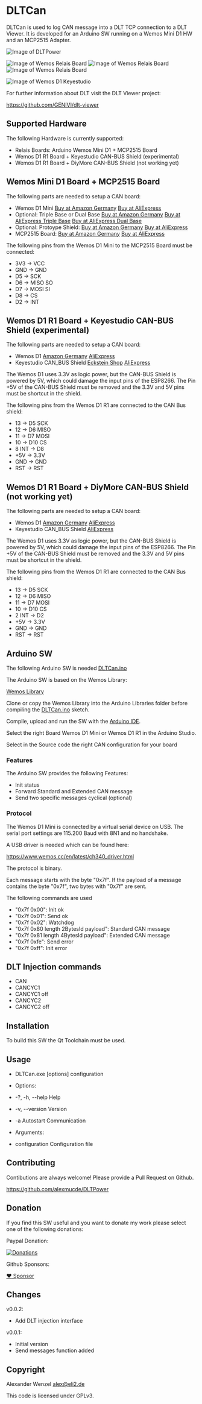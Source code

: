 # DLTCan

DLTCan is used to log CAN message into a DLT TCP connection to a DLT Viewer.
It is developed for an Arduino SW running on a Wemos Mini D1 HW and an MCP2515 Adapter.

![Image of DLTPower](https://github.com/alexmucde/DLTCan/blob/main/doc/images/DLTCan.jpg)

![Image of Wemos Relais Board](https://github.com/alexmucde/DLTCan/blob/main/doc/images/WemosCanBoard.jpg)
![Image of Wemos Relais Board](https://github.com/alexmucde/DLTCan/blob/main/doc/images/WemosCanBoard2.jpg)
![Image of Wemos Relais Board](https://github.com/alexmucde/DLTCan/blob/main/doc/images/WemosCanBoard3.jpg)

![Image of Wemos D1 Keyestudio](https://github.com/alexmucde/DLTCan/blob/main/doc/images/WemosD1Keyestudio.jpg)

For further information about DLT visit the DLT Viewer project:

https://github.com/GENIVI/dlt-viewer

## Supported Hardware

The following Hardware is currently supported:

* Relais Boards: Arduino Wemos Mini D1 + MCP2515 Board
* Wemos D1 R1 Board + Keyestudio CAN-BUS Shield (experimental)
* Wemos D1 R1 Board + DiyMore CAN-BUS Shield (not working yet)

## Wemos Mini D1 Board + MCP2515 Board

The following parts are needed to setup a CAN board:

* Wemos D1 Mini [Buy at Amazon Germany](https://amzn.to/3thvzYd) [Buy at AliExpress](https://s.click.aliexpress.com/e/_AXoYOK)
* Optional: Triple Base or Dual Base [Buy at Amazon Germany](https://amzn.to/3eyI9Ov) [Buy at AliExpress Triple Base](https://s.click.aliexpress.com/e/_AXI4VC) [Buy at AliExpress Dual Base](https://s.click.aliexpress.com/e/_9In2Z0)
* Optional: Protoype Shield: [Buy at Amazon Germany](https://amzn.to/2Sia1xg) [Buy at AliExpress](https://s.click.aliexpress.com/e/_AcOmnN)
* MCP2515 Board: [Buy at Amazon Germany](https://amzn.to/3efc7Xs) [Buy at AliExpress](https://s.click.aliexpress.com/e/_AdUTRt)

The following pins from the Wemos D1 Mini to the MCP2515 Board must be connected:
* 3V3 -> VCC
* GND -> GND
* D5 -> SCK
* D6 -> MISO SO
* D7 -> MOSI SI
* D8 -> CS
* D2 -> INT

## Wemos D1 R1 Board + Keyestudio CAN-BUS Shield (experimental)

The following parts are needed to setup a CAN board:

* Wemos D1 [Amazon Germany](https://amzn.to/3fdFrOu) [AliExpress](https://s.click.aliexpress.com/e/_AMlgFl)
* Keyestudio CAN_BUS Shield [Eckstein Shop](https://eckstein-shop.de/Keyestudio-CAN-BUS-Shield-MCP2551-chip-With-SD-Socket-For-Arduino-UNO-R3) [AliExpress](https://s.click.aliexpress.com/e/_9ixgBl)

The Wemos D1 uses 3.3V as logic power, but the CAN-BUS Shield is powered by 5V, which could damage the input pins of the ESP8266.
The Pin +5V of the CAN-BUS Shield must be removed and the 3.3V and 5V pins must be shortcut in the shield.

The following pins from the Wemos D1 R1 are connected to the CAN Bus shield:

* 13 -> D5 SCK
* 12 -> D6 MISO
* 11 -> D7 MOSI
* 10 -> D10 CS
* 8 INT -> D8
* +5V -> 3.3V
* GND -> GND
* RST -> RST

## Wemos D1 R1 Board + DiyMore CAN-BUS Shield (not working yet)

The following parts are needed to setup a CAN board:

* Wemos D1 [Amazon Germany](https://amzn.to/3fdFrOu) [AliExpress](https://s.click.aliexpress.com/e/_AMlgFl)
* Keyestudio CAN_BUS Shield [AliExpress](https://s.click.aliexpress.com/e/_AWnohh)

The Wemos D1 uses 3.3V as logic power, but the CAN-BUS Shield is powered by 5V, which could damage the input pins of the ESP8266.
The Pin +5V of the CAN-BUS Shield must be removed and the 3.3V and 5V pins must be shortcut in the shield.

The following pins from the Wemos D1 R1 are connected to the CAN Bus shield:

* 13 -> D5 SCK
* 12 -> D6 MISO
* 11 -> D7 MOSI
* 10 -> D10 CS
* 2 INT -> D2
* +5V -> 3.3V
* GND -> GND
* RST -> RST

## Arduino SW

The following Arduino SW is needed [DLTCan.ino](https://github.com/alexmucde/DLTCan/blob/main/arduino/DLTCan/DLTCan.ino)

The Arduino SW is based on the Wemos Library:

[Wemos Library](https://github.com/alexmucde/WemosLibrary)

Clone or copy the Wemos Library into the Arduino Libraries folder before compiling the [DLTCan.ino](https://github.com/alexmucde/DLTCan/blob/main/arduino/DLTCan/DLTCan.ino) sketch.

Compile, upload and run the SW with the [Arduino IDE](https://www.arduino.cc/en/software).

Select the right Board Wemos D1 Mini or Wemos D1 R1 in the Arduino Studio.

Select in the Source code the right CAN configuration for your board

### Features

The Arduino SW provides the following Features:

* Init status
* Forward Standard and Extended CAN message
* Send two specific messages cyclical (optional)

### Protocol

The Wemos D1 Mini is connected by a virtual serial device on USB. The serial port settings are 115.200 Baud with 8N1 and no handshake.

A USB driver is needed which can be found here:

https://www.wemos.cc/en/latest/ch340_driver.html

The protocol is binary.

Each message starts with the byte "0x7f".
If the payload of a message contains the byte "0x7f", two bytes with "0x7f" are sent.

The following commands are used

* "0x7f 0x00": Init ok
* "0x7f 0x01": Send ok
* "0x7f 0x02": Watchdog
* "0x7f 0x80 length 2BytesId payload": Standard CAN message
* "0x7f 0x81 length 4BytesId payload": Extended CAN message
* "0x7f 0xfe": Send error
* "0x7f 0xff": Init error

## DLT Injection commands

* CAN <hex id> <hex message>
* CANCYC1 <decimal time ms> <hex id> <hex message>
* CANCYC1 off
* CANCYC2 <decimal time ms> <hex id> <hex message>
* CANCYC2 off

## Installation

To build this SW the Qt Toolchain must be used.

## Usage

* DLTCan.exe [options] configuration

* Options:
*  -?, -h, --help          Help
*  -v, --version           Version
*  -a                      Autostart Communication

* Arguments:
*  configuration           Configuration file

## Contributing

Contibutions are always welcome! Please provide a Pull Request on Github.

https://github.com/alexmucde/DLTPower

## Donation

If you find this SW useful and you want to donate my work please select one of the following donations:

Paypal Donation:

[![Donations](https://www.paypalobjects.com/en_US/DK/i/btn/btn_donateCC_LG.gif)](https://www.paypal.com/donate?hosted_button_id=YBWSNXYWJJP2Q)

Github Sponsors:

[:heart: Sponsor](https://github.com/sponsors/alexmucde)

## Changes

v0.0.2:

* Add DLT injection interface

v0.0.1:

* Initial version
* Send messages function added

## Copyright

Alexander Wenzel <alex@eli2.de>

This code is licensed under GPLv3.
